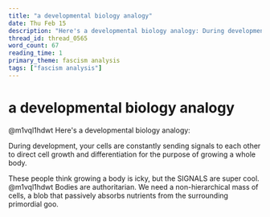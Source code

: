 ```yaml
---
title: "a developmental biology analogy"
date: Thu Feb 15
description: "Here's a developmental biology analogy: During development, your cells are constantly sending signals to each other to direct cell growth and differentiation..."
thread_id: thread_0565
word_count: 67
reading_time: 1
primary_theme: fascism analysis
tags: ["fascism analysis"]
---
```


# a developmental biology analogy

@m1vql1hdwt Here's a developmental biology analogy:

During development, your cells are constantly sending signals to each other to direct cell growth and differentiation for the purpose of growing a whole body.

These people think growing a body is icky, but the SIGNALS are super cool. @m1vql1hdwt Bodies are authoritarian. We need a non-hierarchical mass of cells, a blob that passively absorbs nutrients from the surrounding primordial goo.